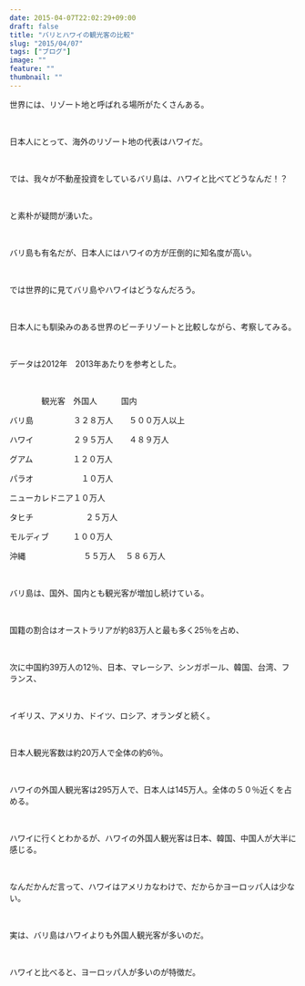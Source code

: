 ```yaml
---
date: 2015-04-07T22:02:29+09:00
draft: false
title: "バリとハワイの観光客の比較"
slug: "2015/04/07"
tags: ["ブログ"]
image: ""
feature: ""
thumbnail: ""
---
```

<p>世界には、リゾート地と呼ばれる場所がたくさんある。</p><br/><p>日本人にとって、海外のリゾート地の代表はハワイだ。</p><br/><p>では、我々が不動産投資をしているバリ島は、ハワイと比べてどうなんだ！？</p><br/><p>と素朴が疑問が湧いた。</p><br/><p>バリ島も有名だが、日本人にはハワイの方が圧倒的に知名度が高い。</p><br/><p>では世界的に見てバリ島やハワイはどうなんだろう。</p><br/><p>日本人にも馴染みのある世界のビーチリゾートと比較しながら、考察してみる。</p><br/><p>データは2012年　2013年あたりを参考とした。</p><br/><p>　　　　観光客　外国人　　　国内</p><p>バリ島　　　　　３２８万人　　５００万人以上　</p><p>ハワイ　　　　　２９５万人　　４８９万人</p><p>グアム　　　　　１２０万人</p><p>パラオ　　　　　　１０万人</p><p>ニューカレドニア１０万人</p><p>タヒチ　　　　 　　 ２５万人</p><p>モルディブ　　　１００万人</p><p>沖縄　　　　 　　　５５万人 　５８６万人</p><br/><p>バリ島は、国外、国内とも観光客が増加し続けている。</p><br/><p>国籍の割合はオーストラリアが約83万人と最も多く25％を占め、</p><br/><p>次に中国約39万人の12％、日本、マレーシア、シンガポール、韓国、台湾、フランス、</p><br/><p>イギリス、アメリカ、ドイツ、ロシア、オランダと続く。</p><br/><p>日本人観光客数は約20万人で全体の約6％。</p><br/><p>ハワイの外国人観光客は295万人で、日本人は145万人。全体の５０％近くを占める。</p><br/><p>ハワイに行くとわかるが、ハワイの外国人観光客は日本、韓国、中国人が大半に感じる。</p><br/><p>なんだかんだ言って、ハワイはアメリカなわけで、だからかヨーロッパ人は少ない。</p><br/><p>実は、バリ島はハワイよりも外国人観光客が多いのだ。</p><br/><p>ハワイと比べると、ヨーロッパ人が多いのが特徴だ。</p>

